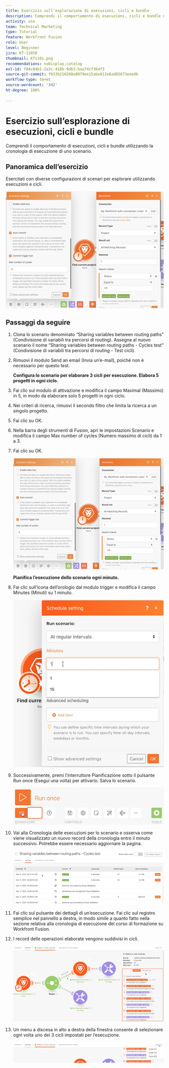 ```yaml
---
title: Esercizio sull’esplorazione di esecuzioni, cicli e bundle
description: Comprendi il comportamento di esecuzioni, cicli e bundle utilizzando la cronologia di esecuzione di uno scenario.
activity: use
team: Technical Marketing
type: Tutorial
feature: Workfront Fusion
role: User
level: Beginner
jira: KT-11050
thumbnail: KT1101.png
recommendations: noDisplay,catalog
exl-id: f04c84b1-2a3c-418b-9db3-baa74cf364f3
source-git-commit: f033b210268e8979ee15abe812e6ad85673eeedb
workflow-type: tm+mt
source-wordcount: '342'
ht-degree: 100%

---
```


# Esercizio sull’esplorazione di esecuzioni, cicli e bundle

Comprendi il comportamento di esecuzioni, cicli e bundle utilizzando la cronologia di esecuzione di uno scenario.

## Panoramica dell’esercizio

Esercitati con diverse configurazioni di scenari per esplorare utilizzando esecuzioni e cicli.

![Immagine 1 di Esplorazione di esecuzioni, cicli e bundle](../12-exercises/assets/exploring-runs-cycles-and-bundles-walkthrough-1.png)

## Passaggi da seguire

1. Clona lo scenario denominato “Sharing variables between routing paths” (Condivisione di variabili tra percorsi di routing). Assegna al nuovo scenario il nome “Sharing variables between routing paths - Cycles test” (Condivisione di variabili tra percorsi di routing - Test cicli).
1. Rimuovi il modulo Send an email (Invia un’e-mail), poiché non è necessario per questo test.

   **Configura lo scenario per elaborare 3 cicli per esecuzione. Elabora 5 progetti in ogni ciclo.**

1. Fai clic sul modulo di attivazione e modifica il campo Maximal (Massimo) in 5, in modo da elaborare solo 5 progetti in ogni ciclo.
1. Nei criteri di ricerca, rimuovi il secondo filtro che limita la ricerca a un singolo progetto.
1. Fai clic su OK.

1. Nella barra degli strumenti di Fusion, apri le impostazioni Scenario e modifica il campo Max number of cycles (Numero massimo di cicli) da 1 a 3.
1. Fai clic su OK.

   ![Immagine 1 di Esplorazione di esecuzioni, cicli e bundle](../12-exercises/assets/exploring-runs-cycles-and-bundles-walkthrough-1.png)


   **Pianifica l’esecuzione dello scenario ogni minuto.**

1. Fai clic sull’icona dell’orologio dal modulo trigger e modifica il campo Minutes (Minuti) su 1 minuto.

   ![Immagine 2 di Esplorazione di esecuzioni, cicli e bundle](../12-exercises/assets/exploring-runs-cycles-and-bundles-walkthrough-2.png)

1. Successivamente, premi l’interruttore Pianificazione sotto il pulsante Run once (Esegui una volta) per attivarlo. Salva lo scenario.

   ![Immagine 3 di Esplorazione di esecuzioni, cicli e bundle](../12-exercises/assets/exploring-runs-cycles-and-bundles-walkthrough-3.png)

1. Vai alla Cronologia delle esecuzioni per lo scenario e osserva come viene visualizzato un nuovo record della cronologia entro il minuto successivo. Potrebbe essere necessario aggiornare la pagina.

   ![Immagine 1 di Esplorazione di esecuzioni, cicli e bundle](../12-exercises/assets/exploring-runs-cycles-and-bundles-walkthrough-4.png)

1. Fai clic sul pulsante dei dettagli di un’esecuzione. Fai clic sul registro semplice nel pannello a destra, in modo simile a quanto fatto nella sezione relativa alla cronologia di esecuzione del corso di formazione su Workfront Fusion.
1. I record delle operazioni elaborate vengono suddivisi in cicli.

   ![Immagine 5 di Esplorazione di esecuzioni, cicli e bundle](../12-exercises/assets/exploring-runs-cycles-and-bundles-walkthrough-5.png)

1. Un menu a discesa in alto a destra della finestra consente di selezionare ogni volta uno dei 3 cicli impostati per l’esecuzione.

   ![Immagine 6 di Esplorazione di esecuzioni, cicli e bundle](../12-exercises/assets/exploring-runs-cycles-and-bundles-walkthrough-6.png)

